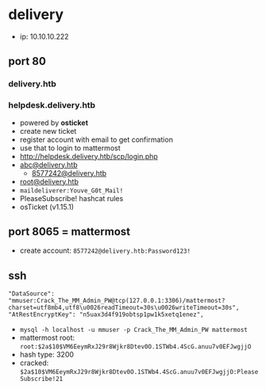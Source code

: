# delivery

- ip: 10.10.10.222

## port 80

### delivery.htb

### helpdesk.delivery.htb
- powered by **osticket**
- create new ticket
- register account with email to get confirmation
- use that to login to mattermost
- http://helpdesk.delivery.htb/scp/login.php
- abc@delivery.htb
  - 8577242@delivery.htb
- root@delivery.htb
- `maildeliverer:Youve_G0t_Mail!`
- PleaseSubscribe! hashcat rules
- osTicket (v1.15.1)

## port 8065 = mattermost
- create account: `8577242@delivery.htb:Password123!`


## ssh
```
"DataSource": "mmuser:Crack_The_MM_Admin_PW@tcp(127.0.0.1:3306)/mattermost?charset=utf8mb4,utf8\u0026readTimeout=30s\u0026writeTimeout=30s",
"AtRestEncryptKey": "n5uax3d4f919obtsp1pw1k5xetq1enez",
```
- `mysql -h localhost -u mmuser -p Crack_The_MM_Admin_PW mattermost`
- mattermost root: `root:$2a$10$VM6EeymRxJ29r8Wjkr8Dtev0O.1STWb4.4ScG.anuu7v0EFJwgjjO`
- hash type: 3200
- cracked: `$2a$10$VM6EeymRxJ29r8Wjkr8Dtev0O.1STWb4.4ScG.anuu7v0EFJwgjjO:PleaseSubscribe!21`

